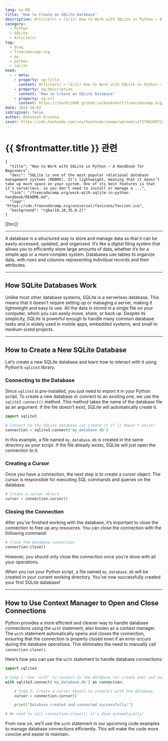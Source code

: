```yaml
---
lang: ko-KR
title: "How to Create an SQLite Database"
description: Article(s) > (2/11) How to Work with SQLite in Python – A Handbook for Beginners 
category:
  - Python
  - SQLite
  - Article(s)
tag:
  - blog
  - freecodecamp.org
  - py
  - python
  - sqlite
head:
  - - meta:
    - property: og:title
      content: Article(s) > (2/11) How to Work with SQLite in Python – A Handbook for Beginners
    - property: og:description
      content: "How to Create an SQLite Database"
    - property: og:url
      content: https://chanhi2000.github.io/bookshelf/freecodecamp.org/work-with-sqlite-in-python-handbook/how-to-create-an-sqlite-database.html
date: 2024-10-02
isOriginal: false
author: Ashutosh Krishna
cover: https://cdn.hashnode.com/res/hashnode/image/upload/v1727862097228/24433377-ebb8-49b5-b0ee-5736f629399d.png
---
```


# {{ $frontmatter.title }} 관련

```component VPCard
{
  "title": "How to Work with SQLite in Python – A Handbook for Beginners",
  "desc": "SQLite is one of the most popular relational database management systems (RDBMS). It’s lightweight, meaning that it doesn’t take up much space on your system. One of its best features is that it’s serverless, so you don’t need to install or manage a ...",
  "link": "/freecodecamp.org/work-with-sqlite-in-python-handbook/README.md",
  "logo": "https://cdn.freecodecamp.org/universal/favicons/favicon.ico",
  "background": "rgba(10,10,35,0.2)"
}
```

[[toc]]

---

<SiteInfo
  name="How to Work with SQLite in Python – A Handbook for Beginners"
  desc="SQLite is one of the most popular relational database management systems (RDBMS). It’s lightweight, meaning that it doesn’t take up much space on your system. One of its best features is that it’s serverless, so you don’t need to install or manage a ..."
  url="https://freecodecamp.org/news/work-with-sqlite-in-python-handbook/"
  logo="https://cdn.freecodecamp.org/universal/favicons/favicon.ico"
  preview="https://cdn.hashnode.com/res/hashnode/image/upload/v1727862097228/24433377-ebb8-49b5-b0ee-5736f629399d.png"/>

A database is a structured way to store and manage data so that it can be easily accessed, updated, and organized. It’s like a digital filing system that allows you to efficiently store large amounts of data, whether it’s for a simple app or a more complex system. Databases use tables to organize data, with rows and columns representing individual records and their attributes.

---

## How SQLite Databases Work

Unlike most other database systems, SQLite is a serverless database. This means that it doesn’t require setting up or managing a server, making it lightweight and easy to use. All the data is stored in a single file on your computer, which you can easily move, share, or back up. Despite its simplicity, SQLite is powerful enough to handle many common database tasks and is widely used in mobile apps, embedded systems, and small to medium-sized projects.

---

## How to Create a New SQLite Database

Let’s create a new SQLite database and learn how to interact with it using Python’s `sqlite3` library.

### Connecting to the Database

Since `sqlite3` is pre-installed, you just need to import it in your Python script. To create a new database or connect to an existing one, we use the `sqlite3.connect()` method. This method takes the name of the database file as an argument. If the file doesn’t exist, SQLite will automatically create it.

```py
import sqlite3

# Connect to the SQLite database (or create it if it doesn't exist)
connection = sqlite3.connect('my_database.db')
```

In this example, a file named <FontIcon icon="fas fa-database"/>`my_database.db` is created in the same directory as your script. If the file already exists, SQLite will just open the connection to it.

### Creating a Cursor

Once you have a connection, the next step is to create a cursor object. The cursor is responsible for executing SQL commands and queries on the database.

```py
# Create a cursor object
cursor = connection.cursor()
```

### Closing the Connection

After you’ve finished working with the database, it’s important to close the connection to free up any resources. You can close the connection with the following command:

```py
# Close the database connection
connection.close()
```

However, you should only close the connection once you’re done with all your operations.

When you run your Python script, a file named <FontIcon icon="fas fa-database"/>`my_database.db` will be created in your current working directory. You’ve now successfully created your first SQLite database!

---

## How to Use Context Manager to Open and Close Connections

Python provides a more efficient and cleaner way to handle database connections using the `with` statement, also known as a context manager. The `with` statement automatically opens and closes the connection, ensuring that the connection is properly closed even if an error occurs during the database operations. This eliminates the need to manually call `connection.close()`.

Here’s how you can use the `with` statement to handle database connections:

```py
import sqlite3

# Step 1: Use 'with' to connect to the database (or create one) and automatically close it when done
with sqlite3.connect('my_database.db') as connection:

    # Step 2: Create a cursor object to interact with the database
    cursor = connection.cursor()

    print("Database created and connected successfully!")

# No need to call connection.close(); it's done automatically!
```

From now on, we’ll use the `with` statement in our upcoming code examples to manage database connections efficiently. This will make the code more concise and easier to maintain.
